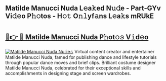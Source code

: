 ## Matilde Manucci Nuda L𝚎a𝚔ed N𝚞𝚍e - Part-GYv Vi𝚍𝚎o P𝚑𝚘tos - H𝚘𝚝 O𝚗𝚕yf𝚊ns L𝚎a𝚔s mRUkE

# <h2><a href="http://kf6e7q.oniu.top/?m=Matilde+Manucci+Nuda">🔗👉 🔴 Matilde Manucci Nuda P𝚑ot𝚘𝚜 V𝚒d𝚎o</a></h2>

[![Matilde Manucci Nuda Nu𝚍e𝚜](https://i.imgur.com/0qMVB7G.gif)](http://kf6e7q.oniu.top/?m=Matilde+Manucci+Nuda)
Virtual content creator and entertainer Matilde Manucci Nuda, famed for publishing dance and lifestyle tutorials through popular dance moves and brief clips. Brilliant costume designer Matilde Manucci Nuda, celebrated for their exceptional skills and accomplishments in designing stage and screen wardrobes.  
